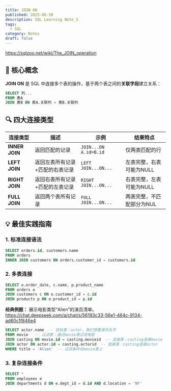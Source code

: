 ```yaml
---
title: JOIN ON
published: 2025-06-30
description: SQL Learning Note_5
tags: 
  - SQL
category: Notes
draft: false
---
```


https://sqlzoo.net/wiki/The_JOIN_operation
## 🧩 核心概念

**JOIN ON** 是 SQL 中连接多个表的操作，基于两个表之间的**关联字段**建立关系：

```sql
SELECT 列...
FROM 表A
JOIN 表B ON 表A.关联列 = 表B.关联列
```

## 🔍 四大连接类型

| 连接类型           | 描述               | 示例                    | 结果特点           |
| -------------- | ---------------- | --------------------- | -------------- |
| **INNER JOIN** | 返回匹配的记录          | `JOIN...ON A.id=B.id` | 仅两表匹配的行        |
| **LEFT JOIN**  | 返回左表所有记录+匹配的右表记录 | `LEFT JOIN...ON...`   | 左表完整，右表可能为NULL |
| **RIGHT JOIN** | 返回右表所有记录+匹配的左表记录 | `RIGHT JOIN...ON...`  | 右表完整，左表可能为NULL |
| **FULL JOIN**  | 返回两个表所有记录        | `FULL JOIN...ON...`   | 两表完整，不匹配部分为NUL |
## 💡 最佳实践指南

### 1. 标准连接语法
```sql
SELECT orders.id, customers.name
FROM orders
INNER JOIN customers ON orders.customer_id = customers.id
```

### 2. 多表连接
```sql
SELECT o.order_date, c.name, p.product_name
FROM orders o
JOIN customers c ON o.customer_id = c.id
JOIN products p ON o.product_id = p.id
```

**经典例题：**
展示电影类型“Alien”的演员清单。
https://chat.deepseek.com/a/chat/s/56193c33-56e1-464c-9134-ad60c1f846e4

```sql
SELECT actor.name  -- 目标表：actor，我们想要演员名字
FROM movie   -- 过滤表：通过movie表过滤电影
JOIN casting ON movie.id = casting.movieid  -- 连接表：casting连接movie
JOIN actor ON actor.id = casting.actorid  -- 连接表：casting连接actor
WHERE title = 'Alien'  -- 过滤条件在movie表上
```
### 3. 复杂连接条件
```sql
SELECT *
FROM employees e
JOIN departments d ON e.dept_id = d.id AND d.location = 'NY'
```